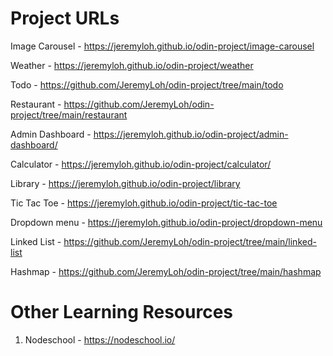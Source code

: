 # Project URLs

Image Carousel - https://jeremyloh.github.io/odin-project/image-carousel

Weather - https://jeremyloh.github.io/odin-project/weather

Todo - https://github.com/JeremyLoh/odin-project/tree/main/todo

Restaurant - https://github.com/JeremyLoh/odin-project/tree/main/restaurant

Admin Dashboard - https://jeremyloh.github.io/odin-project/admin-dashboard/

Calculator - https://jeremyloh.github.io/odin-project/calculator/

Library - https://jeremyloh.github.io/odin-project/library

Tic Tac Toe - https://jeremyloh.github.io/odin-project/tic-tac-toe

Dropdown menu - https://jeremyloh.github.io/odin-project/dropdown-menu

Linked List - https://github.com/JeremyLoh/odin-project/tree/main/linked-list

Hashmap - https://github.com/JeremyLoh/odin-project/tree/main/hashmap

# Other Learning Resources

1. Nodeschool - https://nodeschool.io/
